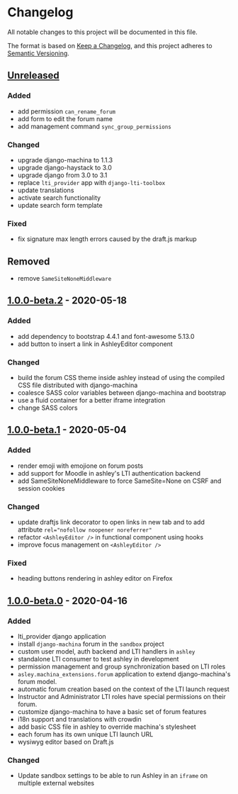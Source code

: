 # Changelog

All notable changes to this project will be documented in this file.

The format is based on [Keep a Changelog](https://keepachangelog.com/en/1.0.0/),
and this project adheres to [Semantic 
Versioning](https://semver.org/spec/v2.0.0.html).

## [Unreleased]

### Added

 - add permission `can_rename_forum`
 - add form to edit the forum name
 - add management command `sync_group_permissions`

### Changed

 - upgrade django-machina to 1.1.3
 - upgrade django-haystack to 3.0
 - upgrade django from 3.0 to 3.1
 - replace `lti_provider` app with `django-lti-toolbox`
 - update translations
 - activate search functionality
 - update search form template

### Fixed

 - fix signature max length errors caused by the draft.js markup

## Removed

 - remove `SameSiteNoneMiddleware`

## [1.0.0-beta.2] - 2020-05-18

### Added

 - add dependency to bootstrap 4.4.1 and font-awesome 5.13.0
 - add button to insert a link in AshleyEditor component

### Changed

 - build the forum CSS theme inside ashley instead of using the compiled CSS
   file distributed with django-machina
 - coalesce SASS color variables between django-machina and bootstrap
 - use a fluid container for a better iframe integration
 - change SASS colors

## [1.0.0-beta.1] - 2020-05-04

### Added

 - render emoji with emojione on forum posts
 - add support for Moodle in ashley's LTI authentication backend
 - add SameSiteNoneMiddleware to force SameSite=None on CSRF and session cookies
 
### Changed

 - update draftjs link decorator to open links in new tab and to add attribute
   `rel="nofollow noopener noreferrer"`
 - refactor `<AshleyEditor />` in functional component using hooks
 - improve focus management on `<AshleyEditor />`

### Fixed

  - heading buttons rendering in ashley editor on Firefox

## [1.0.0-beta.0] - 2020-04-16

### Added

 - lti_provider django application
 - install `django-machina` forum in the `sandbox` project
 - custom user model, auth backend and LTI handlers in `ashley`
 - standalone LTI consumer to test ashley in development
 - permission management and group synchronization based on LTI roles
 - `asley.machina_extensions.forum` application to extend django-machina's
   forum model.
 - automatic forum creation based on the context of the LTI launch request
 - Instructor and Administrator LTI roles have special permissions on their
   forum.
 - customize django-machina to have a basic set of forum features
 - i18n support and translations with crowdin
 - add basic CSS file in ashley to override machina's stylesheet
 - each forum has its own unique LTI launch URL
 - wysiwyg editor based on Draft.js
 
### Changed

 - Update sandbox settings to be able to run Ashley in an `iframe` on multiple
   external websites

[Unreleased]: https://github.com/openfun/ashley/compare/v1.0.0-beta.2...master
[1.0.0-beta.2]: https://github.com/openfun/ashley/compare/v1.0.0-beta.1...v1.0.0-beta.2
[1.0.0-beta.1]: https://github.com/openfun/ashley/compare/v1.0.0-beta.0...v1.0.0-beta.1
[1.0.0-beta.0]: https://github.com/openfun/ashley/compare/d767ba96aedcbc7d48fba5fefad2b93b9d623cc8...v1.0.0-beta.0
